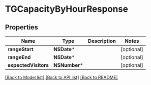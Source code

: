 # TGCapacityByHourResponse

## Properties
Name | Type | Description | Notes
------------ | ------------- | ------------- | -------------
**rangeStart** | **NSDate*** |  | [optional] 
**rangeEnd** | **NSDate*** |  | [optional] 
**expectedVisitors** | **NSNumber*** |  | [optional] 

[[Back to Model list]](../README.md#documentation-for-models) [[Back to API list]](../README.md#documentation-for-api-endpoints) [[Back to README]](../README.md)


